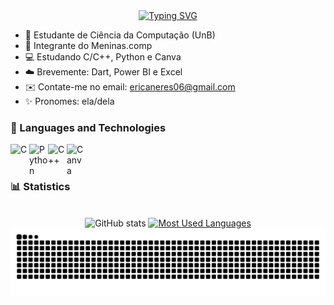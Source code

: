 <div align="center">
  <a href="https://git.io/typing-svg">
    <img src="https://readme-typing-svg.demolab.com?font=Silkscreen&pause=1000&color=DA70D6&width=435&lines=%E2%80%A7%E2%82%8A%CB%9A%E2%94%8A+Ol%C3%A1%2C+Me+chamo+%C3%89rica+Tawany!+" alt="Typing SVG">
  </a>
</div>



- 📔 Estudante de Ciência da Computação (UnB)
- 🎀 Integrante do Meninas.comp
- 💻 Estudando C/C++, Python e Canva
- ☁️ Brevemente: Dart, Power BI e Excel
- ✉️ Contate-me no email: ericaneres06@gmail.com
- ✨ Pronomes: ela/dela

### 🤖 Languages ​​and Technologies
</p>

<img 
  align="left"
  alt="C"
  title="C"
  width="30px"
  src="https://cdn.jsdelivr.net/gh/devicons/devicon@latest/icons/c/c-original.svg" 
/>
<img
  align="left"
  alt="Python"
  title="Python"
  width="30px"
  src="https://cdn.jsdelivr.net/gh/devicons/devicon@latest/icons/python/python-original.svg" 
  />

<img src="https://cdn.jsdelivr.net/gh/devicons/devicon@latest/icons/cplusplus/cplusplus-original.svg" 
  align="left"
  alt="C++"
  title="C++"
  width="30px"
/>
<img src="https://cdn.jsdelivr.net/gh/devicons/devicon@latest/icons/canva/canva-original.svg" 
  align="left"
  alt="Canva"
  title="Canva"
  width="30px"
/>

<br/>
<br/>

### 📊 Statistics
<p>
<div style="text-align: center;" align="center">
  <br>
  <img src="https://github-readme-stats-git-masterrstaa-rickstaa.vercel.app/api?username=wanyneres&hide_title=true&show_icons=true&include_all_commits=false&count_private=true&line_height=25&hide=issues&bg_color=000&title_color=FF00F6&text_color=FFF&border_radius=3&border_color=36123c&icon_color=FF00F6&theme=jolly" alt="GitHub stats">
  <a href="https://github.com/wanyneres/github-readme-stats">
    <img src="https://github-readme-stats-git-masterrstaa-rickstaa.vercel.app/api/top-langs/?username=wanyneres&line_height=10&card_width=290&layout=compact&hide_title=false&count_private=true&langs_count=4&show_icons=true&title_color=FF00F6&hide=html,scss,less&bg_color=000&text_color=8B8B8B&border_radius=3&border_color=561760&count_private=true" alt="Most Used Languages">
  </a>
</div>

<picture align="center">
  <source media="(prefers-color-scheme: dark)" srcset="https://raw.githubusercontent.com/wanyneres/wanyneres/output/github-contribution-grid-snake-dark.svg">
  <source media="(prefers-color-scheme: light)" srcset="https://raw.githubusercontent.com/wanyneres/wanyneres/output/github-contribution-grid-snake-dark.svg">
  <img align="center" alt="github contribution grid snake animation" src="https://raw.githubusercontent.com/wanyneres/wanyneres/output/github-contribution-grid-snake.svg">
</picture>
<br><br>
          
          

          
          

          

          
